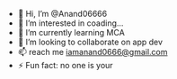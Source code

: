 - 👋 Hi, I’m @Anand06666
- 👀 I’m interested in coading...
- 🌱 I’m currently learning MCA
- 💞️ I’m looking to collaborate on app dev
- 📫 reach me iamanand0666@gmail.com
- ⚡ Fun fact: no one is your

<!---
Anand06666/Anand06666 is a ✨ special ✨ repository because its `README.md` (this file) appears on your GitHub profile.
You can click the Preview link to take a look at your changes.
--->
